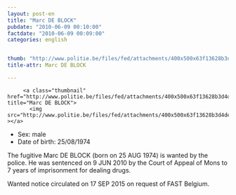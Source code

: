 ```yaml
---
layout: post-en
title: "Marc DE BLOCK"
pubdate: "2010-06-09 00:10:00"
factdate: "2010-06-09 00:09:00"
categories: english


thumb: "http://www.politie.be/files/fed/attachments/400x500x63f13628b3d4de22f1807e9138b1c9d7_thumb.jpg.pagespeed.ic.A9lMT6cVVu.jpg"
title-attr: Marc DE BLOCK

---
```


<div class="row">

  <div class="col-xs-12 col-md-4">

         <a class="thumbnail" href="http://www.politie.be/files/fed/attachments/400x500x63f13628b3d4de22f1807e9138b1c9d7_thumb.jpg.pagespeed.ic.A9lMT6cVVu.jpg" title="Marc DE BLOCK">
           <img src="http://www.politie.be/files/fed/attachments/400x500x63f13628b3d4de22f1807e9138b1c9d7_thumb.jpg.pagespeed.ic.A9lMT6cVVu.jpg" ></a>

  
  </div>
  <div class="col-xs-12 col-md-8">
 
<ul>
<li>Sex: male</li>
<li>Date of birth: 25/08/1974</li>
</ul> 


<p>The fugitive Marc DE BLOCK (born on 25 AUG 1974) is wanted by the police.
He was sentenced on 9 JUN 2010 by the Court of Appeal of Mons to 7 years of imprisonment for dealing drugs. </p>
<p>Wanted notice circulated on 17 SEP 2015 on request of FAST Belgium.
</p>

  
</div>


</div>

